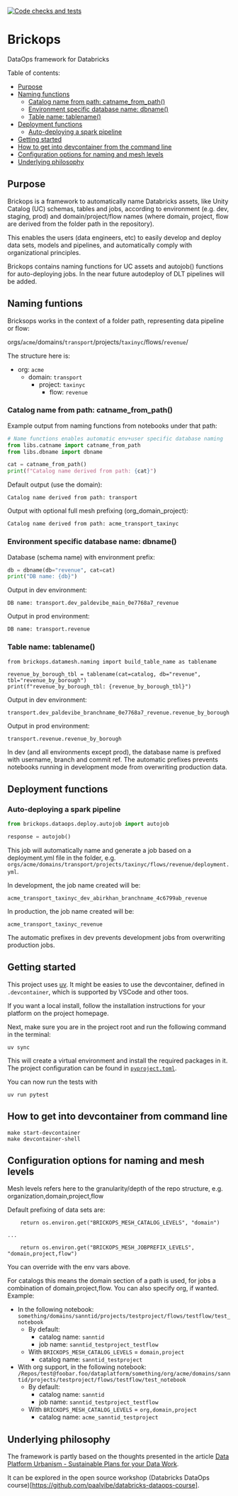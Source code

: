 [![Code checks and tests](https://github.com/paalvibe/bricksops/actions/workflows/check-and-test.yaml/badge.svg)](https://github.com/paalvibe/bricksops/actions/workflows/check-and-test.yaml)
# Brickops
DataOps framework for Databricks

Table of contents:

- [Purpose](#purpose)
- [Naming functions](#naming-functions)
  - [Catalog name from path: catname_from_path()](#catalog-name-from-path-catname_from_path)
  - [Environment specific database name: dbname()](#environment-specific-database-name-dbname)
  - [Table name: tablename()](#table-name-tablename)
- [Deployment functions](#deployment-functions)
  - [Auto-deploying a spark pipeline](#auto-deploying-a-spark-pipeline)
- [Getting started](#getting-started)
- [How to get into devcontainer from the command line](#how-to-get-into-devcontainer-from-the-command-line)
- [Configuration options for naming and mesh levels](#configuration-options-for-naming-and-mesh-levels)
- [Underlying philosophy](#underlying-philosophy)


## Purpose
Brickops is a framework to automatically name Databricks assets, like Unity Catalog (UC) schemas, tables and jobs, according to environment (e.g. dev, staging, prod) and domain/project/flow names (where domain, project, flow are derived from the folder path in the repository).

This enables the users (data engineers, etc) to easily develop and deploy data sets, models and pipelines, and automatically comply with organizational principles.

Brickops contains naming functions for UC assets and autojob() functions for auto-deploying jobs.
In the near future autodeploy of DLT pipelines will be added.

## Naming funtions

Bricksops works in the context of a folder path, representing data pipeline or flow:

orgs/`acme`/domains/`transport`/projects/`taxinyc`/flows/`revenue`/

The structure here is:

- org: `acme`
    - domain: `transport`
        - project: `taxinyc`
            - flow: `revenue`

### Catalog name from path: catname_from_path()

Example output from naming functions from notebooks under that path:

``````python
# Name functions enables automatic env+user specific database naming
from libs.catname import catname_from_path
from libs.dbname import dbname

cat = catname_from_path()
print(f"Catalog name derived from path: {cat}")
``````

Default output (use the domain):
```
Catalog name derived from path: transport
```

Output with optional full mesh prefixing (org_domain_project):
```
Catalog name derived from path: acme_transport_taxinyc
```

### Environment specific database name: dbname()

Database (schema name) with environment prefix:
``````python
db = dbname(db="revenue", cat=cat)
print("DB name: {db}")
``````

Output in dev environment:
``````
DB name: transport.dev_paldevibe_main_0e7768a7_revenue
``````

Output in prod environment:
``````
DB name: transport.revenue
``````

### Table name: tablename()

```
from brickops.datamesh.naming import build_table_name as tablename

revenue_by_borough_tbl = tablename(cat=catalog, db="revenue", tbl="revenue_by_borough")
print(f"revenue_by_borough_tbl: {revenue_by_borough_tbl}")
```

Output in dev environment:
``````
transport.dev_paldevibe_branchname_0e7768a7_revenue.revenue_by_borough
``````

Output in prod environment:
``````
transport.revenue.revenue_by_borough
``````

In dev (and all environments except prod), the database name is prefixed with username, branch and commit ref. The automatic prefixes prevents notebooks running in development mode from overwriting production data.

## Deployment functions


### Auto-deploying a spark pipeline


``````python
from brickops.dataops.deploy.autojob import autojob

response = autojob()
``````

This job will automatically name and generate a job based on a deployment.yml file in the folder, e.g. `orgs/acme/domains/transport/projects/taxinyc/flows/revenue/deployment.yml`.

In development, the job name created will be:

`acme_transport_taxinyc_dev_abirkhan_branchname_4c6799ab_revenue`

In production, the job name created will be:

`acme_transport_taxinyc_revenue`

The automatic prefixes in dev prevents development jobs from overwriting production jobs.

## Getting started
This project uses [uv](https://docs.astral.sh/uv/). It might be easies to use the devcontainer,
defined in `.devcontainer`, which is supported by VSCode and other toos.

If you want a local install, follow the installation instructions for your platform on the project homepage.

Next, make sure you are in the project root and run the following command in the terminal:

```shell
uv sync
```

This will create a virtual environment and install the required packages in it.
The project configuration can be found in [`pyproject.toml`](./pyproject.toml).

You can now run the tests with
```shell
uv run pytest
```

## How to get into devcontainer from command line

```
make start-devcontainer
make devcontainer-shell
```

## Configuration options for naming and mesh levels

Mesh levels refers here to the granularity/depth of the repo structure, e.g. organization,domain,project,flow

Default prefixing of data sets are:

```
    return os.environ.get("BRICKOPS_MESH_CATALOG_LEVELS", "domain")

...

    return os.environ.get("BRICKOPS_MESH_JOBPREFIX_LEVELS", "domain,project,flow")
```

You can override with the env vars above.

For catalogs this means the domain section of a path is used, for jobs a combination of domain,project,flow.
You can also specify org, if wanted. Example:


* In the following notebook: `something/domains/sanntid/projects/testproject/flows/testflow/test_notebook`
  * By default:
    * catalog name: `sanntid`
    * job name: `sanntid_testproject_testflow`
  * With `BRICKOPS_MESH_CATALOG_LEVELS` = `domain,project`
    * catalog name: `sanntid_testproject`
* With org support, in the following notebook: `/Repos/test@foobar.foo/dataplatform/something/org/acme/domains/sanntid/projects/testproject/flows/testflow/test_notebook`
  * By default:
    * catalog name: `sanntid`
    * job name: `sanntid_testproject_testflow`
  * With `BRICKOPS_MESH_CATALOG_LEVELS` = `org,domain,project`
    * catalog name: `acme_sanntid_testproject`


## Underlying philosophy

The framework is partly based on the thoughts presented in the article [Data Platform Urbanism - Sustainable Plans for your Data Work](https://www.linkedin.com/pulse/data-platform-urbanism-sustainable-plans-your-work-p%25C3%25A5l-de-vibe/).

It can be explored in the open source workshop (Databricks DataOps course)[https://github.com/paalvibe/databricks-dataops-course].
